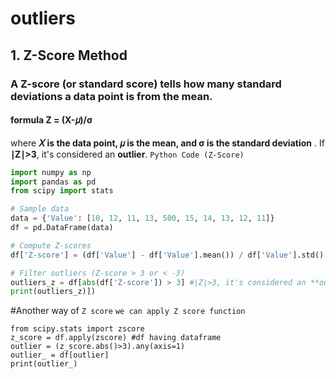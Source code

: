 # outliers
## 1. Z-Score Method
###  A Z-score (or standard score) tells how many standard deviations a data point is from the mean.
#### formula Z = (X-𝜇)/σ
where **𝑋  is the data point, 𝜇 is the mean, and σ is the standard deviation** .
If **∣Z∣>3**, it's considered an **outlier**.
`Python Code (Z-Score)`
```python
import numpy as np
import pandas as pd
from scipy import stats

# Sample data
data = {'Value': [10, 12, 11, 13, 500, 15, 14, 13, 12, 11]}
df = pd.DataFrame(data)

# Compute Z-scores
df['Z-score'] = (df['Value'] - df['Value'].mean()) / df['Value'].std()  #Z = (X-𝜇)/σ`

# Filter outliers (Z-score > 3 or < -3)
outliers_z = df[abs(df['Z-score']) > 3] #∣Z∣>3, it's considered an **outlier**
print(outliers_z)])
```

#Another way of `Z score`
`we can apply Z score function`
```
from scipy.stats import zscore
z_score = df.apply(zscore) #df having dataframe
outlier = (z_score.abs()>3).any(axis=1)
outlier_ = df[outlier]
print(outlier_)




